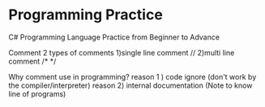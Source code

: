 # Programming Practice
C# Programming Language Practice from Beginner to Advance

Comment
2 types of comments
1)single line comment //
2)multi line comment  /*    */


Why comment use in programming?
reason 1 ) code ignore (don't work by the compiler/interpreter)
reason 2) internal documentation (Note to know line of programs)
